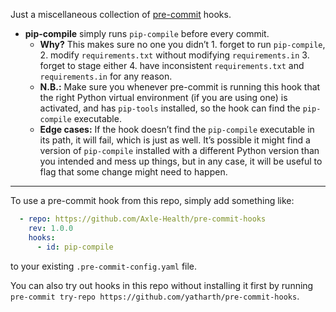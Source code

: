 Just a miscellaneous collection of [pre-commit][] hooks.

- **pip-compile** simply runs `pip-compile` before every commit.
  - **Why?** This makes sure no one you didn’t 1. forget to run `pip-compile`, 2. modify `requirements.txt` without modifying `requirements.in` 3. forget to stage either 4. have inconsistent `requirements.txt` and `requirements.in` for any reason.
  - **N.B.:** Make sure you whenever pre-commit is running this hook that the right Python virtual environment (if you are using one) is activated, and has `pip-tools` installed, so the hook can find the `pip-compile` executable.
  - **Edge cases:** If the hook doesn’t find the `pip-compile` executable in its path, it will fail, which is just as well. It’s possible it might find a version of `pip-compile` installed with a different Python version than you intended and mess up things, but in any case, it will be useful to flag that some change might need to happen.  
  
---

To use a pre-commit hook from this repo, simply add something like:
```yaml
  - repo: https://github.com/Axle-Health/pre-commit-hooks
    rev: 1.0.0
    hooks:
      - id: pip-compile
```
to your existing `.pre-commit-config.yaml` file. 

You can also try out hooks in this repo without installing it first by running `pre-commit try-repo https://github.com/yatharth/pre-commit-hooks`.


[pre-commit]: https://pre-commit.com/
[pip-tools]: https://github.com/jazzband/pip-tools
